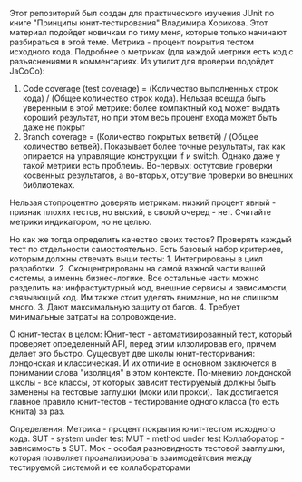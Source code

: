 Этот репозиторий был создан для практического изучения JUnit по книге "Принципы юнит-тестирования" Владимира Хорикова. Этот материал подойдет новичкам по тиму меня, которые только начинают разбираться в этой теме.
Метрика - процент покрытия тестом исходного кода.
Подробнее о метриках (для каждой метрики есть код с разъяснениями в комментариях. Из утилит для проверки подойдет JaCoCo):
  1. Code coverage (test coverage) = (Количество выполненных строк кода) / (Общее количество строк кода). Нельзая всешда быть уверенным в этой метрике: более компактный код может выдать хороший результат, но при этом весь процент входа может быть даже не покрыт
  2. Branch coverage = (Количество покрытых ветветй) / (Общее количество ветвей). Показывает более точные результаты, так как опирается на управлящие конструкции if и switch. Однако даже у такой метрики есть проблемы. Во-первых: остутсвие проверки косвенных результатов, а во-вторых, отсутвие проверки во внешних библиотеках.

Нельзая стопроцентно доверять метрикам: низкий процент явный - признак плохих тестов, но выский, в своюй очеред - нет. Считайте метрики индикатором, но не целью.

Но как же тогда определить качество своих тестов? Проверять каждый тест по отдельности самостоятельно. 
Есть базовый набор критериев, которым должны отвечать выши тесты:
     1. Интегрированы в цикл разработки.
     2. Сконцентрированы на самой важной части вашей системы, а именнь бизнес-логике. Все остальные части можно            разделить на: инфрастуктурный код, внешние сервисы и зависимости, связывющий код. Им также стоит уделять              внимание, но не слишком много.
     3. Дают максимальную защиту от багов.
     4. Требует минимальные затраты на сопровождение.

О юнит-тестах в целом:
  Юнит-тест - автоматизированный тест, который проверяет определенный API, перед этим илзолировав его, причем делает это быстро. Сущесвует две школы юнит-тесторивания: лондонская и классическая. И их отличие в основном заключется в понимании слова "изоляция" в этом контексте. По-мнению лондонской школы - все классы, от которых зависит тестируемый должны быть заменены на тестовые заглушки (моки или прокси). Так достигается главное правило юнит-тестов - тестирование одного класса (то есть юнита) за раз.






Определения:
  Метрика - процент покрытия юнит-тестом исходного кода.
  SUT - system under test
  MUT - method under test
  Коллаборатор - зависимость в SUT. 
  Мок - особая разновидность тестовой зааглушки, которая позволяет проанализировать взаимодейтсвия между тестируемой системой и ее коллабораторами 
